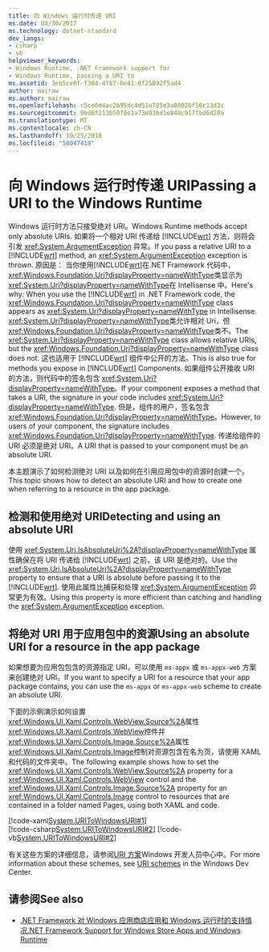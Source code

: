 ```yaml
---
title: 向 Windows 运行时传递 URI
ms.date: 03/30/2017
ms.technology: dotnet-standard
dev_langs:
- csharp
- vb
helpviewer_keywords:
- Windows Runtime, .NET Framework support for
- Windows Runtime, passing a URI to
ms.assetid: 3eb5ce6f-f304-4f87-8e81-0f25092f5ad4
author: mairaw
ms.author: mairaw
ms.openlocfilehash: c5ce0d4ac2b95dc4d51e785e3a00026f56c13d2c
ms.sourcegitcommit: 9bd8f213b50f0e1a73e03bd1e840c917fbd6d20a
ms.translationtype: MT
ms.contentlocale: zh-CN
ms.lasthandoff: 10/25/2018
ms.locfileid: "50047418"
---
```

# <a name="passing-a-uri-to-the-windows-runtime"></a><span data-ttu-id="5bdbc-102">向 Windows 运行时传递 URI</span><span class="sxs-lookup"><span data-stu-id="5bdbc-102">Passing a URI to the Windows Runtime</span></span>
<span data-ttu-id="5bdbc-103">Windows 运行时方法只接受绝对 URI。</span><span class="sxs-lookup"><span data-stu-id="5bdbc-103">Windows Runtime methods accept only absolute URIs.</span></span> <span data-ttu-id="5bdbc-104">如果将一个相对 URI 传递给 [!INCLUDE[wrt](../../../includes/wrt-md.md)] 方法，则将会引发 <xref:System.ArgumentException> 异常。</span><span class="sxs-lookup"><span data-stu-id="5bdbc-104">If you pass a relative URI to a [!INCLUDE[wrt](../../../includes/wrt-md.md)] method, an <xref:System.ArgumentException> exception is thrown.</span></span> <span data-ttu-id="5bdbc-105">原因是： 当你使用[!INCLUDE[wrt](../../../includes/wrt-md.md)]在.NET Framework 代码中，<xref:Windows.Foundation.Uri?displayProperty=nameWithType>类显示为<xref:System.Uri?displayProperty=nameWithType>在 Intellisense 中。</span><span class="sxs-lookup"><span data-stu-id="5bdbc-105">Here's why: When you use the [!INCLUDE[wrt](../../../includes/wrt-md.md)] in .NET Framework code, the <xref:Windows.Foundation.Uri?displayProperty=nameWithType> class appears as <xref:System.Uri?displayProperty=nameWithType> in Intellisense.</span></span> <span data-ttu-id="5bdbc-106"><xref:System.Uri?displayProperty=nameWithType>类允许相对 Uri，但<xref:Windows.Foundation.Uri?displayProperty=nameWithType>类不。</span><span class="sxs-lookup"><span data-stu-id="5bdbc-106">The <xref:System.Uri?displayProperty=nameWithType> class allows relative URIs, but the <xref:Windows.Foundation.Uri?displayProperty=nameWithType> class does not.</span></span> <span data-ttu-id="5bdbc-107">这也适用于 [!INCLUDE[wrt](../../../includes/wrt-md.md)] 组件中公开的方法。</span><span class="sxs-lookup"><span data-stu-id="5bdbc-107">This is also true for methods you expose in [!INCLUDE[wrt](../../../includes/wrt-md.md)] Components.</span></span> <span data-ttu-id="5bdbc-108">如果组件公开接收 URI 的方法，则代码中的签名包含 <xref:System.Uri?displayProperty=nameWithType>。</span><span class="sxs-lookup"><span data-stu-id="5bdbc-108">If your component exposes a method that takes a URI, the signature in your code includes <xref:System.Uri?displayProperty=nameWithType>.</span></span> <span data-ttu-id="5bdbc-109">但是，组件的用户，签名包含<xref:Windows.Foundation.Uri?displayProperty=nameWithType>。</span><span class="sxs-lookup"><span data-stu-id="5bdbc-109">However, to users of your component, the signature includes <xref:Windows.Foundation.Uri?displayProperty=nameWithType>.</span></span> <span data-ttu-id="5bdbc-110">传递给组件的 URI 必须是绝对 URI。</span><span class="sxs-lookup"><span data-stu-id="5bdbc-110">A URI that is passed to your component must be an absolute URI.</span></span>  
  
<span data-ttu-id="5bdbc-111">本主题演示了如何检测绝对 URI 以及如何在引用应用包中的资源时创建一个。</span><span class="sxs-lookup"><span data-stu-id="5bdbc-111">This topic shows how to detect an absolute URI and how to create one when referring to a resource in the app package.</span></span>  
  
## <a name="detecting-and-using-an-absolute-uri"></a><span data-ttu-id="5bdbc-112">检测和使用绝对 URI</span><span class="sxs-lookup"><span data-stu-id="5bdbc-112">Detecting and using an absolute URI</span></span>  
<span data-ttu-id="5bdbc-113">使用 <xref:System.Uri.IsAbsoluteUri%2A?displayProperty=nameWithType> 属性确保在将 URI 传递给 [!INCLUDE[wrt](../../../includes/wrt-md.md)] 之前，该 URI 是绝对的。</span><span class="sxs-lookup"><span data-stu-id="5bdbc-113">Use the <xref:System.Uri.IsAbsoluteUri%2A?displayProperty=nameWithType> property to ensure that a URI is absolute before passing it to the [!INCLUDE[wrt](../../../includes/wrt-md.md)].</span></span> <span data-ttu-id="5bdbc-114">使用此属性比捕获和处理 <xref:System.ArgumentException> 异常更为有效。</span><span class="sxs-lookup"><span data-stu-id="5bdbc-114">Using this property is more efficient than catching and handling the <xref:System.ArgumentException> exception.</span></span>  
  
## <a name="using-an-absolute-uri-for-a-resource-in-the-app-package"></a><span data-ttu-id="5bdbc-115">将绝对 URI 用于应用包中的资源</span><span class="sxs-lookup"><span data-stu-id="5bdbc-115">Using an absolute URI for a resource in the app package</span></span>  
<span data-ttu-id="5bdbc-116">如果想要为应用包包含的资源指定 URI，可以使用 `ms-appx` 或 `ms-appx-web` 方案来创建绝对 URI。</span><span class="sxs-lookup"><span data-stu-id="5bdbc-116">If you want to specify a URI for a resource that your app package contains, you can use the `ms-appx` or `ms-appx-web` scheme to create an absolute URI.</span></span>  
  
<span data-ttu-id="5bdbc-117">下面的示例演示如何设置<xref:Windows.UI.Xaml.Controls.WebView.Source%2A>属性<xref:Windows.UI.Xaml.Controls.WebView>控件并<xref:Windows.UI.Xaml.Controls.Image.Source%2A>属性<xref:Windows.UI.Xaml.Controls.Image>控制对资源包含在名为页，请使用 XAML 和代码的文件夹中。</span><span class="sxs-lookup"><span data-stu-id="5bdbc-117">The following example shows how to set the <xref:Windows.UI.Xaml.Controls.WebView.Source%2A> property for a <xref:Windows.UI.Xaml.Controls.WebView> control and the <xref:Windows.UI.Xaml.Controls.Image.Source%2A> property for an <xref:Windows.UI.Xaml.Controls.Image> control to resources that are contained in a folder named Pages, using both XAML and code.</span></span>  
  
[!code-xaml[System.URIToWindowsURI#1](../../../samples/snippets/csharp/VS_Snippets_CLR_System/system.uritowindowsuri/cs/mainpage.xaml#1)]  
[!code-csharp[System.URIToWindowsURI#2](../../../samples/snippets/csharp/VS_Snippets_CLR_System/system.uritowindowsuri/cs/mainpage.xaml.cs#2)]
[!code-vb[System.URIToWindowsURI#2](../../../samples/snippets/visualbasic/VS_Snippets_CLR_System/system.uritowindowsuri/vb/mainpage.xaml.vb#2)]  
  
<span data-ttu-id="5bdbc-118">有关这些方案的详细信息，请参阅[URI 方案](/windows/uwp/app-resources/uri-schemes)Windows 开发人员中心中。</span><span class="sxs-lookup"><span data-stu-id="5bdbc-118">For more information about these schemes, see [URI schemes](/windows/uwp/app-resources/uri-schemes) in the Windows Dev Center.</span></span>  
  
## <a name="see-also"></a><span data-ttu-id="5bdbc-119">请参阅</span><span class="sxs-lookup"><span data-stu-id="5bdbc-119">See also</span></span>

- [<span data-ttu-id="5bdbc-120">.NET Framework 对 Windows 应用商店应用和 Windows 运行时的支持情况</span><span class="sxs-lookup"><span data-stu-id="5bdbc-120">.NET Framework Support for Windows Store Apps and Windows Runtime</span></span>](../../../docs/standard/cross-platform/support-for-windows-store-apps-and-windows-runtime.md)
